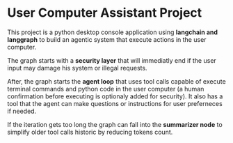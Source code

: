 <h1>User Computer Assistant Project</h1>

This project is a python desktop console application using <b>langchain and langgraph</b> to build an agentic system that execute actions in the user computer.

The graph starts with a <b>security layer</b> that will immediatly end if the user input may damage his system or illegal requests.

After, the graph starts the <b>agent loop</b> that uses tool calls capable of execute terminal commands and python code in the user computer (a human confirmation before executing is optionaly added for security). It also has a tool that the agent can make questions or instructions for user preferneces if needed.

If the iteration gets too long the graph can fall into the <b>summarizer node</b> to simplify older tool calls historic by reducing tokens count.